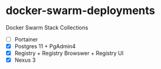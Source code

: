# docker-swarm-deployments
Docker Swarm Stack Collections

* [ ] Portainer
* [x] Postgres 11 + PgAdmin4
* [x] Registry + Registry Browswer + Registry UI
* [x] Nexus 3